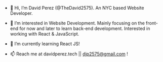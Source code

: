 - 👋 Hi, I’m David Perez (@TheDavid2575). An NYC based Website Developer. 

- 👀 I’m interested in Website Development. Mainly focusing on the front-end for now and later to learn back-end development. Interested in working 
with React & JavaScript. 

- 🌱 I’m currently learning React JS!

- 📫 Reach me at davidperez.tech || djp2575@gmail.com !

